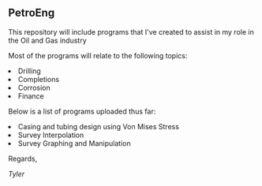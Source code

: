 PetroEng
--

This repository will include programs that I've created to assist in my role in the Oil and Gas industry

Most of the programs will relate to the following topics:

<li>Drilling</li>
<li>Completions</li>
<li>Corrosion</li>
<li>Finance</li>


Below is a list of programs uploaded thus far:

<li>Casing and tubing design using Von Mises Stress</li>
<li>Survey Interpolation</li>
<li>Survey Graphing and Manipulation</li>


Regards,

*Tyler*
